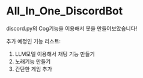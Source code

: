 # All_In_One_DiscordBot
discord.py의 Cog기능을 이용해서 봇을 만들어보았습니다!

추가 예정인 기능 리스트:
1. LLM모델 이용해서 채팅 기능 만들기
2. 노래기능 만들기
3. 간단한 게임 추가
